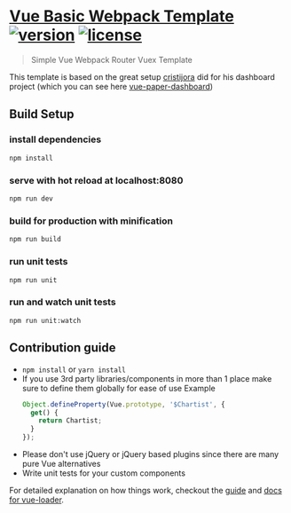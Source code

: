 # [Vue Basic Webpack Template](https://cristijora.github.io/vue-paper-dashboard/) [![version][version-badge]][CHANGELOG] [![license][license-badge]][LICENSE]

> Simple Vue Webpack Router Vuex Template

This template is based on the great setup [cristijora](https://github.com/cristijora) did for his dashboard project (which you can see here [vue-paper-dashboard](https://github.com/cristijora/vue-paper-dashboard))


<!-- ## Documentation
Link to [Documentation](https://cristijora.github.io/vue-paper-dashboard-docs/#/) -->

## Build Setup

### install dependencies
`npm install`
### serve with hot reload at localhost:8080
`npm run dev`
### build for production with minification
`npm run build`
### run unit tests
`npm run unit`
### run and watch unit tests
`npm run unit:watch`

## Contribution guide
* `npm install` or `yarn install`
* If you use 3rd party libraries/components in more than 1 place make sure to define them globally for ease of use
  Example
  ```js
  Object.defineProperty(Vue.prototype, '$Chartist', {
    get() {
      return Chartist;
    }
  });
  ```
* Please don't use jQuery or jQuery based plugins since there are many pure Vue alternatives
* Write unit tests for your custom components

For detailed explanation on how things work, checkout the [guide](http://vuejs-templates.github.io/webpack/) and [docs for vue-loader](http://vuejs.github.io/vue-loader).

[CHANGELOG]: ./CHANGELOG.md
[LICENSE]: ./LICENSE.md
[version-badge]: https://img.shields.io/badge/version-1.0.0-blue.svg
[license-badge]: https://img.shields.io/badge/license-MIT-blue.svg
